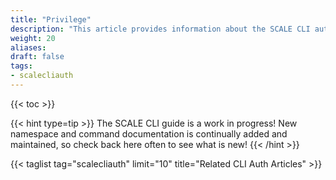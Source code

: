 ```yaml
---
title: "Privilege"
description: "This article provides information about the SCALE CLI authentication privilege namespace and command syntax, and includes common commands."
weight: 20
aliases:
draft: false
tags:
- scalecliauth
---
```


{{< toc >}}


{{< hint type=tip >}}
The SCALE CLI guide is a work in progress!
New namespace and command documentation is continually added and maintained, so check back here often to see what is new!
{{< /hint >}}


{{< taglist tag="scalecliauth" limit="10" title="Related CLI Auth Articles" >}}